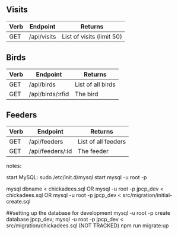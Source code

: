 

## Visits
| Verb | Endpoint | Returns |
|-|-|-|
| GET | /api/visits | List of visits (limit 50) |

## Birds
| Verb | Endpoint | Returns |
|-|-|-|
| GET | /api/birds | List of all birds |
| GET | /api/birds/:rfid | The bird |

## Feeders
| Verb | Endpoint | Returns |
|-|-|-|
| GET | /api/feeders | List of all feeders |
| GET | /api/feeders/:id | The feeder |   

notes:

start MySQL:
sudo /etc/init.d/mysql start
mysql -u root -p

mysql dbname < chickadees.sql
OR
mysql -u root -p jpcp_dev < chickadees.sql
OR
mysql -u root -p jpcp_dev < src/migration/initial-create.sql



##setting up the database for development
mysql -u root -p
create database jpcp_dev;
mysql -u root -p jpcp_dev < src/migration/chickadees.sql (NOT TRACKED)
npm run migrate:up
